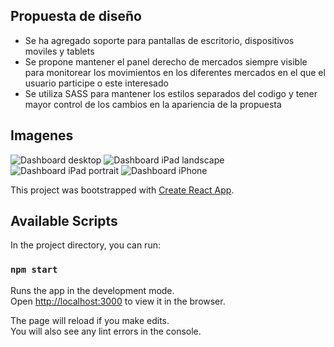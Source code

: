 ## Propuesta de diseño

- Se ha agregado soporte para pantallas de escritorio, dispositivos moviles y tablets
- Se propone mantener el panel derecho de mercados siempre visible para monitorear los movimientos en los diferentes mercados en el que el usuario participe o este interesado
- Se utiliza SASS para mantener los estilos separados del codigo y tener mayor control de los cambios en la apariencia de la propuesta

## Imagenes
![Dashboard desktop](https://github.com/tamatao/front-end-challenge/blob/master/dashboard_desktop.PNG)
![Dashboard iPad landscape](https://github.com/tamatao/front-end-challenge/blob/master/dashboard_ipad_landscape.PNG)
![Dashboard iPad portrait](https://github.com/tamatao/front-end-challenge/blob/master/dashboard_ipad_portrait.PNG)
![Dashboard iPhone](https://github.com/tamatao/front-end-challenge/blob/master/dashboard_iphone.PNG)

This project was bootstrapped with [Create React App](https://github.com/facebookincubator/create-react-app).

## Available Scripts

In the project directory, you can run:

### `npm start`

Runs the app in the development mode.<br>
Open [http://localhost:3000](http://localhost:3000) to view it in the browser.

The page will reload if you make edits.<br>
You will also see any lint errors in the console.
